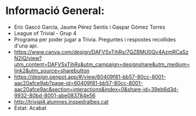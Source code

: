 # Informació General:
 * Eric Gascó García, Jaume Pérez Sentis i Gaspar Gómez Torres
 * League of Trivial - Grup 4
 * Programa per poder jugar a Trivia. Preguntes i respostes recollides d'una api.
 * https://www.canva.com/design/DAFVSxTihRs/7QZBMU0Qv4AzmRCaSzN2lQ/view?utm_content=DAFVSxTihRs&utm_campaign=designshare&utm_medium=link2&utm_source=sharebutton
 * https://design.penpot.app/#/view/60409f81-bb57-80cc-8001-aac20afce9ab?page-id=60409f81-bb57-80cc-8001-aac20afce9ac&section=interactions&index=0&share-id=39eb6d3d-9932-80bd-8001-abe083784e56
 * http://trivial4.alumnes.inspedralbes.cat
 * Estat: Acabat
